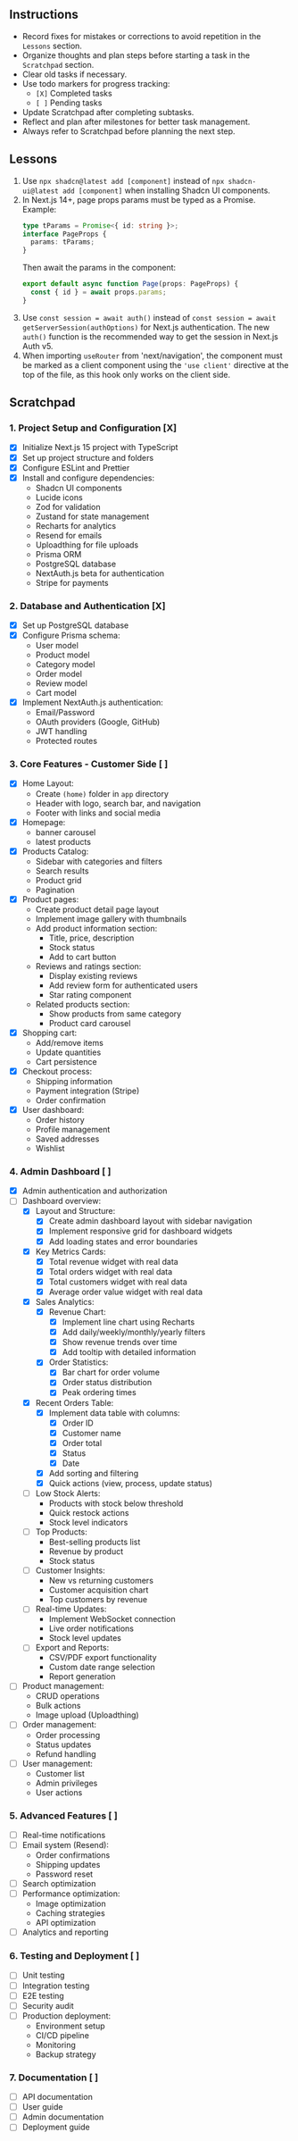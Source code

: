 ## Instructions

- Record fixes for mistakes or corrections to avoid repetition in the `Lessons` section.
- Organize thoughts and plan steps before starting a task in the `Scratchpad` section.
- Clear old tasks if necessary.
- Use todo markers for progress tracking:
  - `[X]` Completed tasks
  - `[ ]` Pending tasks
- Update Scratchpad after completing subtasks.
- Reflect and plan after milestones for better task management.
- Always refer to Scratchpad before planning the next step.

## Lessons

1. Use `npx shadcn@latest add [component]` instead of `npx shadcn-ui@latest add [component]` when installing Shadcn UI components.
2. In Next.js 14+, page props params must be typed as a Promise. Example:
   ```typescript
   type tParams = Promise<{ id: string }>;
   interface PageProps {
     params: tParams;
   }
   ```
   Then await the params in the component:
   ```typescript
   export default async function Page(props: PageProps) {
     const { id } = await props.params;
   }
   ```
3. Use `const session = await auth()` instead of `const session = await getServerSession(authOptions)` for Next.js authentication. The new `auth()` function is the recommended way to get the session in Next.js Auth v5.
4. When importing `useRouter` from 'next/navigation', the component must be marked as a client component using the `'use client'` directive at the top of the file, as this hook only works on the client side.

## Scratchpad

### 1. Project Setup and Configuration [X]

- [x] Initialize Next.js 15 project with TypeScript
- [x] Set up project structure and folders
- [x] Configure ESLint and Prettier
- [x] Install and configure dependencies:
  - Shadcn UI components
  - Lucide icons
  - Zod for validation
  - Zustand for state management
  - Recharts for analytics
  - Resend for emails
  - Uploadthing for file uploads
  - Prisma ORM
  - PostgreSQL database
  - NextAuth.js beta for authentication
  - Stripe for payments

### 2. Database and Authentication [X]

- [x] Set up PostgreSQL database
- [x] Configure Prisma schema:
  - User model
  - Product model
  - Category model
  - Order model
  - Review model
  - Cart model
- [x] Implement NextAuth.js authentication:
  - Email/Password
  - OAuth providers (Google, GitHub)
  - JWT handling
  - Protected routes

### 3. Core Features - Customer Side [ ]

- [x] Home Layout:
  - Create `(home)` folder in `app` directory
  - Header with logo, search bar, and navigation
  - Footer with links and social media
- [x] Homepage:
  - banner carousel
  - latest products
- [x] Products Catalog:
  - Sidebar with categories and filters
  - Search results
  - Product grid
  - Pagination
- [x] Product pages:
  - Create product detail page layout
  - Implement image gallery with thumbnails
  - Add product information section:
    - Title, price, description
    - Stock status
    - Add to cart button
  - Reviews and ratings section:
    - Display existing reviews
    - Add review form for authenticated users
    - Star rating component
  - Related products section:
    - Show products from same category
    - Product card carousel
- [x] Shopping cart:
  - Add/remove items
  - Update quantities
  - Cart persistence
- [x] Checkout process:
  - Shipping information
  - Payment integration (Stripe)
  - Order confirmation
- [x] User dashboard:
  - Order history
  - Profile management
  - Saved addresses
  - Wishlist

### 4. Admin Dashboard [ ]

- [x] Admin authentication and authorization
- [ ] Dashboard overview:
  - [x] Layout and Structure:
    - [x] Create admin dashboard layout with sidebar navigation
    - [x] Implement responsive grid for dashboard widgets
    - [x] Add loading states and error boundaries
  - [x] Key Metrics Cards:
    - [x] Total revenue widget with real data
    - [x] Total orders widget with real data
    - [x] Total customers widget with real data
    - [x] Average order value widget with real data
  - [x] Sales Analytics:
    - [x] Revenue Chart:
      - [x] Implement line chart using Recharts
      - [x] Add daily/weekly/monthly/yearly filters
      - [x] Show revenue trends over time
      - [x] Add tooltip with detailed information
    - [x] Order Statistics:
      - [x] Bar chart for order volume
      - [x] Order status distribution
      - [x] Peak ordering times
  - [x] Recent Orders Table:
    - [x] Implement data table with columns:
      - [x] Order ID
      - [x] Customer name
      - [x] Order total
      - [x] Status
      - [x] Date
    - [x] Add sorting and filtering
    - [x] Quick actions (view, process, update status)
  - [ ] Low Stock Alerts:
    - Products with stock below threshold
    - Quick restock actions
    - Stock level indicators
  - [ ] Top Products:
    - Best-selling products list
    - Revenue by product
    - Stock status
  - [ ] Customer Insights:
    - New vs returning customers
    - Customer acquisition chart
    - Top customers by revenue
  - [ ] Real-time Updates:
    - Implement WebSocket connection
    - Live order notifications
    - Stock level updates
  - [ ] Export and Reports:
    - CSV/PDF export functionality
    - Custom date range selection
    - Report generation
- [ ] Product management:
  - CRUD operations
  - Bulk actions
  - Image upload (Uploadthing)
- [ ] Order management:
  - Order processing
  - Status updates
  - Refund handling
- [ ] User management:
  - Customer list
  - Admin privileges
  - User actions

### 5. Advanced Features [ ]

- [ ] Real-time notifications
- [ ] Email system (Resend):
  - Order confirmations
  - Shipping updates
  - Password reset
- [ ] Search optimization
- [ ] Performance optimization:
  - Image optimization
  - Caching strategies
  - API optimization
- [ ] Analytics and reporting

### 6. Testing and Deployment [ ]

- [ ] Unit testing
- [ ] Integration testing
- [ ] E2E testing
- [ ] Security audit
- [ ] Production deployment:
  - Environment setup
  - CI/CD pipeline
  - Monitoring
  - Backup strategy

### 7. Documentation [ ]

- [ ] API documentation
- [ ] User guide
- [ ] Admin documentation
- [ ] Deployment guide
